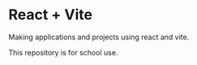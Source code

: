 # React + Vite
Making applications and projects using react and vite. 

This repository is for school use. 